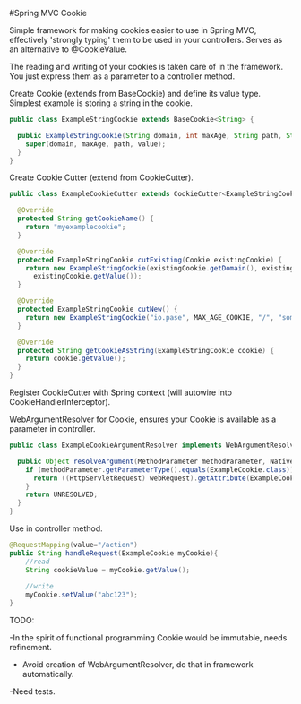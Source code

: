 #Spring MVC Cookie

Simple framework for making cookies easier to use in Spring MVC, effectively 'strongly typing' them to be used in your controllers. Serves as an alternative to @CookieValue.

The reading and writing of your cookies is taken care of in the framework. You just express them as a parameter to a controller method.

Create Cookie (extends from BaseCookie) and define its value type. Simplest example is storing a string in the cookie.

```java
public class ExampleStringCookie extends BaseCookie<String> {

  public ExampleStringCookie(String domain, int maxAge, String path, String value) {
    super(domain, maxAge, path, value);
  }
}
```

Create Cookie Cutter (extend from CookieCutter).

```java
public class ExampleCookieCutter extends CookieCutter<ExampleStringCookie> {

  @Override
  protected String getCookieName() {
    return "myexamplecookie";
  }

  @Override
  protected ExampleStringCookie cutExisting(Cookie existingCookie) {
    return new ExampleStringCookie(existingCookie.getDomain(), existingCookie.getMaxAge(), existingCookie.getPath(),
      existingCookie.getValue());
  }

  @Override
  protected ExampleStringCookie cutNew() {
    return new ExampleStringCookie("io.pase", MAX_AGE_COOKIE, "/", "some-default-value");
  }

  @Override
  protected String getCookieAsString(ExampleStringCookie cookie) {
    return cookie.getValue();
  }
}
```

Register CookieCutter with Spring context (will autowire into CookieHandlerInterceptor).

WebArgumentResolver for Cookie, ensures your Cookie is available as a parameter in controller.

```java
public class ExampleCookieArgumentResolver implements WebArgumentResolver {

  public Object resolveArgument(MethodParameter methodParameter, NativeWebRequest webRequest) {
    if (methodParameter.getParameterType().equals(ExampleCookie.class)) {
      return ((HttpServletRequest) webRequest).getAttribute(ExampleCookie.class.getName());
    }
    return UNRESOLVED;
  }
}
```

Use in controller method.

```java
@RequestMapping(value="/action")
public String handleRequest(ExampleCookie myCookie){
    //read
    String cookieValue = myCookie.getValue();
    
    //write
    myCookie.setValue("abc123");
} 
```

TODO:

-In the spirit of functional programming Cookie would be immutable, needs refinement.

- Avoid creation of WebArgumentResolver, do that in framework automatically.

-Need tests.
